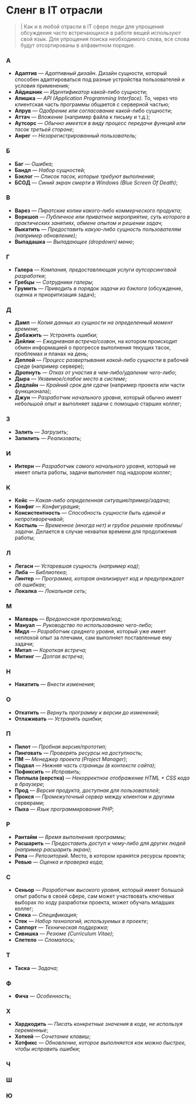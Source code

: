# Сленг в IT отрасли

>| Как и в любой отрасли в IT сфере люди для упрощения обсуждения часто встречающихся в работе вещей используют свой язык. Для упрощения поиска необходимого слова, все слова будут отсортированы в алфавитном порядке.
### А
* **Адаптив** — *Адаптивный дизайн*. Дизайн сущности, который способен адаптироваться под разные устройства пользователей и условия применения;
* **Айдишник** — *Идентификатор* какой-либо сущности;
* **Апишка** — *API (Application Programming Interface)*. То, через что клиентская часть программы общается с серверной частью;
* **Апрув** — *Одобрение или согласование* какой-либо сущности;
* **Аттач** — *Вложение* (например файла к письму и т.д.);
* **Аутсорс** — *Обычно имеется в виду процесс передачи функций или тасок третьей стороне*;
* **Анрег** — *Незарегистрированный пользователь*;
### Б
* **Баг** — *Ошибка*;
* **Бандл** — *Набор* сущностей;
* **Бэклог** — *Список тасок, которые требуют выполнения*;
* **БСОД** — *Синий экран смерти в Windows (Blue Screen Of Death)*;
### В
* **Варез** — *Пиратские копии какого-либо коммерческого продукта*;
* **Воркшоп** — *Публичное или приватное мероприятие, суть которого в практических занятиях, обмене опытом и решении задач*;
* **Выкатить** — *Предоставить какую-либо сущность пользователям (например обновление)*;
* **Выпадашка** — *Выпадающее (dropdown) меню*;
### Г
* **Галера** — *Компания, предоставляющая услуги аутсорсинговой разработки*;
* **Гребцы** — *Сотрудники галеры*;
* **Грумить** — *Приводить в порядок задачи из бэклога* (обсуждение, оценка и приоритизация задач);
### Д
* **Дамп** — *Копия данных из сущности на определенный момент времени*;
* **Дебажить** — *Устранять ошибки*;
* **Дейлик** — *Ежедневная встреча/созвон*, на котором происходит обмен информацией о прогрессе выполнения текущих тасок, проблемах и планах на день;
* **Деплой** — *Процесс развертывания какой-либо сущности* в рабочей среде (например сервере);
* **Дропнуть** — *Отказ от участия в чем-либо/удаление чего-либо*;
* **Дыра** — *Уязвимое/слабое место в системе*;
* **Дедлайн** — *Крайний срок для сдачи* (например проекта или части функционала);
* **Джун** — *Разработчик начального уровня*, который обычно имеет небольшой опыт и выполняет задачи с помощью старших коллег;
### З
* **Залить** — *Загрузить*;
* **Запилить** — *Реализовать*;
### И
* **Интерн** — *Разработчик самого начального уровня*, который не имеет опыта работы, задачи выполняет под надзором коллег; 
### К
* **Кейс** — *Какая-либо определенная ситуация/пример/задача*;
* **Конфиг** — *Конфигурация*;
* **Консистентность** — *Способность сущности быть единой и непротиворечивой*;
* **Костыль** — *Временное (иногда нет) и грубое решение проблемы/задачи*. Делается в случае нехватки времени для продолжения работы;
### Л
* **Легаси** — *Устаревшая сущность (например код)*;
* **Либа** — *Библиотека*;
* **Линтер** — *Программа, которая анализирует код и предупреждает об ошибках*;
* **Локалка** — *Локальная сеть*;
### М
* **Малварь** — *Вредоносная программа/код*;
* **Мануал** — *Руководство по использованию чего-либо*;
* **Мидл** — *Разработчик среднего уровня*, который уже имеет неплохой опыт за плечами, сам выполняет поставленные ему задачи;
* **Митап** — *Короткая встреча*;
* **Митинг** — *Долгая встреча*;
### Н
* **Накатить** — *Внести изменения*;
### О
* **Откатить** — *Вернуть программу к версии до изменений*;
* **Отлаживать** — *Устранять ошибки*;
### П
* **Пилот** — *Пробная версия/прототип*;
* **Пинговать** — *Проверять ресурсы на доступность*;
* **ПМ** — *Менеджер проекта (Project Manager)*;
* **Подвал** — *Нижняя часть страницы (в контексте сайта)*;
* **Пофиксить** — *Исправить*;
* **Поплыла (верстка)** — *Некорректное отображение HTML + CSS кода в браузере*;
* **Прод** — *Версия продукта, доступная для пользователей*;
* **Прокся** — *Промежуточный сервер* между клиентом и другими серверами;
* **Пыха** — *Язык программирования PHP*;
### Р
* **Рантайм** — *Время выполнения программы*;
* **Расшарить** — *Предоставить доступ к чему-либо для других людей (например расшарить экран)*;
* **Репа** — *Репозиторий*. Место, в котором хранятся ресурсы проекта;
* **Ревью** — *Оценка и проверка кода*;
### С
* **Сеньор** — *Разработчик высокого уровня*, который имеет большой опыт работы в своей сфере, сам может участвовать ключевых выборах по ходу разработки проекта, может обучать младших коллег;
* **Спека** — *Спецификация*;
* **Стек** — *Набор технологий, используемых в проекте*;
* **Саппорт** — *Техническая поддержка*;
* **Сивишка** — *Резюме (Curriculum Vitae)*;
* **Слетело** — *Сломалось*;
### Т
* **Таска** — *Задача*;
### Ф
* **Фича** — *Особенность*;
### Х
* **Хардкодить** — *Писать конкретные значения в коде, не используя переменные*;
* **Хоткей** — *Сочетание клавиш*;
* **Хотфикс** — *Обновление, которое выполняется как можно быстрее, чтобы исправить ошибки*;
### Ч
### Ш
### Ю


